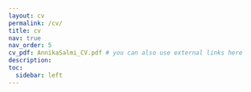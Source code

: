 ```yaml
---
layout: cv
permalink: /cv/
title: cv
nav: true
nav_order: 5
cv_pdf: AnnikaSalmi_CV.pdf # you can also use external links here
description: 
toc:
  sidebar: left
---
```

